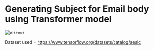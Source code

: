 # Generating Subject for Email body using Transformer model

![alt text](https://miro.medium.com/max/2880/1*BHzGVskWGS_3jEcYYi6miQ.png)

Dataset used = https://www.tensorflow.org/datasets/catalog/aeslc
